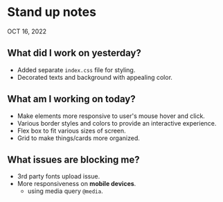 # Stand up notes 
OCT 16, 2022

## What did I work on yesterday?
- Added separate `index.css` file for styling.
- Decorated texts and background with appealing color. 

## What am I working on today?
- Make elements more responsive to user's mouse hover and click.
- Various border styles and colors to provide an interactive experience. 
- Flex box to fit various sizes of screen.
- Grid to make things/cards more organized.

## What issues are blocking me?
- 3rd party fonts upload issue.
- More responsiveness on **mobile devices**.
  - using media query `@media`.